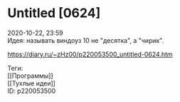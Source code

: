 Untitled [0624]
================

   
 2020-10-22, 23:59   
  Идея: называть виндоуз 10 не "десятка", а "чирик".   
    
 <https://diary.ru/~zHz00/p220053500_untitled-0624.htm>   
   
 Теги:   
 [[Программы]]   
 [[Тухлые идеи]]   
 ID: p220053500